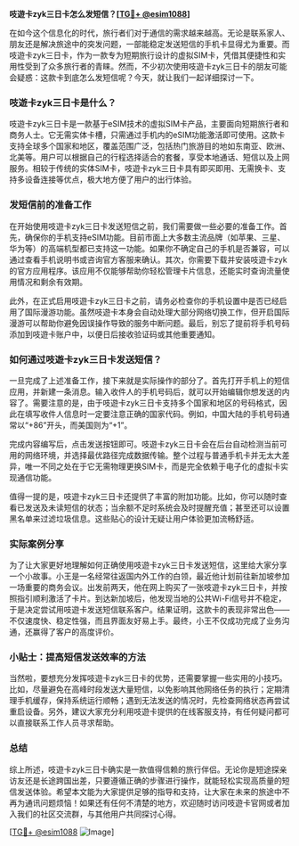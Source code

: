 **吱遊卡zyk三日卡怎么发短信？[[TG💪+ @esim1088](https://t.me/s/esim1088)]**

在如今这个信息化的时代，旅行者们对于通信的需求越来越高。无论是联系家人、朋友还是解决旅途中的突发问题，一部能稳定发送短信的手机卡显得尤为重要。而吱遊卡zyk三日卡，作为一款专为短期旅行设计的虚拟SIM卡，凭借其便捷性和实用性受到了众多旅行者的青睐。然而，不少初次使用吱遊卡zyk三日卡的朋友可能会疑惑：这款卡到底怎么发短信呢？今天，就让我们一起详细探讨一下。

### 吱遊卡zyk三日卡是什么？

吱遊卡zyk三日卡是一款基于eSIM技术的虚拟SIM卡产品，主要面向短期旅行者和商务人士。它无需实体卡槽，只需通过手机内的eSIM功能激活即可使用。这款卡支持全球多个国家和地区，覆盖范围广泛，包括热门旅游目的地如东南亚、欧洲、北美等。用户可以根据自己的行程选择适合的套餐，享受本地通话、短信以及上网服务。相较于传统的实体SIM卡，吱遊卡zyk三日卡具有即买即用、无需换卡、支持多设备连接等优点，极大地方便了用户的出行体验。

### 发短信前的准备工作

在开始使用吱遊卡zyk三日卡发送短信之前，我们需要做一些必要的准备工作。首先，确保你的手机支持eSIM功能。目前市面上大多数主流品牌（如苹果、三星、华为等）的高端机型都已支持这一功能。如果你不确定自己的手机是否兼容，可以通过查看手机说明书或咨询官方客服来确认。其次，你需要下载并安装吱遊卡zyk的官方应用程序。该应用不仅能够帮助你轻松管理卡片信息，还能实时查询流量使用情况和剩余有效期。

此外，在正式启用吱遊卡zyk三日卡之前，请务必检查你的手机设置中是否已经启用了国际漫游功能。虽然吱遊卡本身会自动处理大部分网络切换工作，但开启国际漫游可以帮助你避免因误操作导致的服务中断问题。最后，别忘了提前将手机号码添加到吱遊卡账户中，以便日后接收验证码或其他重要通知。

### 如何通过吱遊卡zyk三日卡发送短信？

一旦完成了上述准备工作，接下来就是实际操作的部分了。首先打开手机上的短信应用，并新建一条消息。输入收件人的手机号码后，就可以开始编辑你想发送的内容了。需要注意的是，由于吱遊卡zyk三日卡支持多个国家和地区的号码格式，因此在填写收件人信息时一定要注意正确的国家代码。例如，中国大陆的手机号码通常以“+86”开头，而美国则为“+1”。

完成内容编写后，点击发送按钮即可。吱遊卡zyk三日卡会在后台自动检测当前可用的网络环境，并选择最优路径完成数据传输。整个过程与普通手机卡并无太大差异，唯一不同之处在于它无需物理更换SIM卡，而是完全依赖于电子化的虚拟卡实现通信功能。

值得一提的是，吱遊卡zyk三日卡还提供了丰富的附加功能。比如，你可以随时查看已发送及未读短信的状态；当余额不足时系统会及时提醒充值；甚至还可以设置黑名单来过滤垃圾信息。这些贴心的设计无疑让用户体验更加流畅舒适。

### 实际案例分享

为了让大家更好地理解如何正确使用吱遊卡zyk三日卡发送短信，这里给大家分享一个小故事。小王是一名经常往返国内外工作的白领，最近他计划前往新加坡参加一场重要的商务会议。出发前两天，他在网上购买了一张吱遊卡zyk三日卡，并按照指引顺利激活了卡片。到达新加坡后，他发现当地的公共Wi-Fi信号并不稳定，于是决定尝试用吱遊卡发送短信联系客户。结果证明，这款卡的表现非常出色——不仅速度快、稳定性强，而且界面友好易上手。最终，小王不仅成功完成了业务沟通，还赢得了客户的高度评价。

### 小贴士：提高短信发送效率的方法

当然啦，要想充分发挥吱遊卡zyk三日卡的优势，还需要掌握一些实用的小技巧。比如，尽量避免在高峰时段发送大量短信，以免影响其他网络任务的执行；定期清理手机缓存，保持系统运行顺畅；遇到无法发送的情况时，先检查网络状态再尝试重启设备。另外，建议大家充分利用吱遊卡提供的在线客服支持，有任何疑问都可以直接联系工作人员寻求帮助。

### 总结

综上所述，吱遊卡zyk三日卡确实是一款值得信赖的旅行伴侣。无论你是短途探亲访友还是长途跨国出差，只要遵循正确的步骤进行操作，就能轻松实现高质量的短信发送体验。希望本文能为大家提供足够的指导和支持，让大家在未来的旅途中不再为通讯问题烦恼！如果还有任何不清楚的地方，欢迎随时访问吱遊卡官网或者加入我们的社区交流群，与其他用户共同探讨心得。

[[TG💪+ @esim1088](https://t.me/s/esim1088) ![Image](https://i.postimg.cc/4NQfJmqS/Snipaste-2025-05-13-00-14-12.png)]